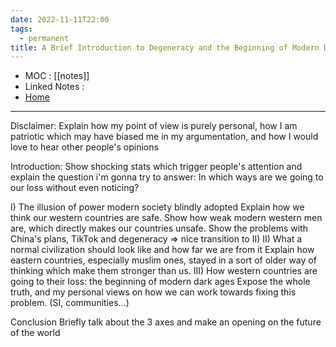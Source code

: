 ```yaml
---
date: 2022-11-11T22:00
tags:
  - permanent
title: A Brief Introduction to Degeneracy and the Beginning of Modern Dark Ages
---
```

- MOC : [[notes]]
- Linked Notes : 
- [Home](https://misudashi.ga/)
----------
Disclaimer: 
	Explain how my point of view is purely personal, how I am patriotic which may have biased me in my argumentation, and how I would love to hear other people's opinions

Introduction: 
	Show shocking stats which trigger people's attention and explain the question i'm gonna try to answer: In which ways are we going to our loss without even noticing?

I) The illusion of power modern society blindly adopted
	Explain how we think our western countries are safe. Show how weak modern western men are, which directly makes our countries unsafe. Show the problems with China's plans, TikTok and degeneracy => nice transition to II)
II) What a normal civilization should look like and how far we are from it
	Explain how eastern countries, especially muslim ones, stayed in a sort of older way of thinking which make them stronger than us.
III) How western countries are going to their loss: the beginning of modern dark ages
	Expose the whole truth, and my personal views on how we can work towards fixing this problem. (SI, communities...)

Conclusion
	Briefly talk about the 3 axes and make an opening on the future of the world

